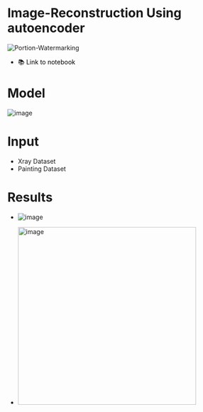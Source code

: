 # Image-Reconstruction Using autoencoder
![Portion-Watermarking](https://socialify.git.ci/suva007/image-reconstruction/image?description=1&descriptionEditable=Image-reconstruction%20using%20Autoencoders%2C%0ATrain%20on%20similar%20images%20%2C%20test%20on%20noisy%20images.&language=1&name=1&owner=1&pattern=Overlapping%20Hexagons&theme=Dark)

- <a href="https://github.com/suva007/image-reconstruction/blob/main/autoencoder.ipynb" title="Link to notebook" style="background-color:#FFFFFF;color:#000000;text-decoration:none">📚 Link to notebook </a>

# Model
![image](https://user-images.githubusercontent.com/38084433/119722031-7ce34c00-be89-11eb-81dc-0a683d9beb01.png)

# Input
- Xray Dataset
- Painting Dataset

# Results
* ![image](https://user-images.githubusercontent.com/38084433/119722105-8f5d8580-be89-11eb-9886-7e0d503216d8.png)

* <img width="401" alt="image" src="https://user-images.githubusercontent.com/38084433/119722374-de0b1f80-be89-11eb-9826-b83eea35d37c.png">


